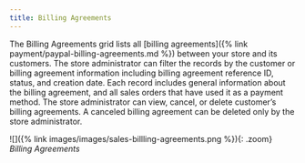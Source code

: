 ```yaml
---
title: Billing Agreements
---
```


The Billing Agreements grid lists all [billing agreements]({% link payment/paypal-billing-agreements.md %}) between your store and its customers. The store administrator can filter the records by the customer or billing agreement information including billing agreement reference ID, status, and creation date. Each record includes general information about the billing agreement, and all sales orders that have used it as a payment method. The store administrator can view, cancel, or delete customer’s billing agreements. A canceled billing agreement can be deleted only by the store administrator.

![]({% link images/images/sales-billling-agreements.png %}){: .zoom}
_Billing Agreements_
